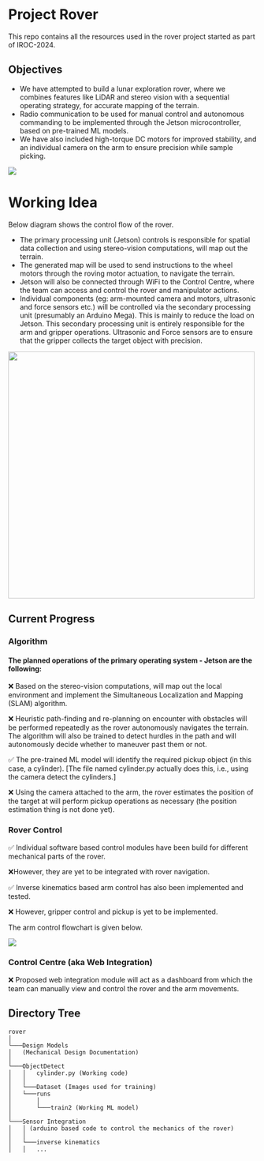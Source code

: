 # Project Rover
<!-- Introductory description of around 80 words for the project carried out. May contain aim or motivation of the project. May include status of project in competions, events etc. -->
This repo contains all the resources used in the rover project started as part of IROC-2024. 

## Objectives
- We have attempted to build a lunar exploration rover, where we combines features like LiDAR and stereo vision with a sequential operating strategy, for accurate mapping of the terrain.
- Radio communication to be used for manual control and autonomous commanding to be implemented through the Jetson microcontroller, based on pre-trained ML models.
- We have also included high-torque DC motors for improved stability, and an individual camera on the arm to ensure precision while sample picking. 

<img style="float: center;" src="docs/images/rover.png">

<!-- ## Review -->
<!-- Must note down literature review / Online research done before attempting this project. How does this one stand different from others (if attempted already). Current scenario in market if present. Do include [links](https://scholar.google.co.in/citations?view_op=top_venues&hl=en&vq=eng_robotics)  -->

<!-- # Components and materials
- Write down
- Materials used
- In bullet points -->

# Working Idea
Below diagram shows the control flow of the rover.

- The primary processing unit (Jetson) controls is responsible for spatial data collection and using stereo-vision computations, will map out the terrain. 
- The generated map will be used to send instructions to the wheel motors through the roving motor actuation, to navigate the terrain.
- Jetson will also be connected through WiFi to the Control Centre, where the team can access and control the rover and manipulator actions.
- Individual components (eg: arm-mounted camera and motors, ultrasonic and force sensors etc.) will be controlled via the secondary processing unit (presumably an Arduino Mega). This is mainly to reduce the load on Jetson. This secondary processing unit is entirely responsible for the arm and gripper operations. Ultrasonic and Force sensors are to ensure that the gripper collects the target object with precision. 

<img style="float: center;width:500px" src="docs/images/flow.png">

<!-- # Circuit Diagram
Must contain a well documented circuit diagram of components used. -->
## Current Progress
### Algorithm
#### The planned operations of the primary operating system - Jetson are the following:

:x: Based on the stereo-vision computations, will map out the local environment and implement the Simultaneous Localization and Mapping (SLAM) algorithm.

:x: Heuristic path-finding and re-planning on encounter with obstacles will be performed repeatedly as the rover autonomously navigates the terrain.
The algorithm will also be trained to detect hurdles in the path and will autonomously decide whether to maneuver past them or not.

:white_check_mark: The pre-trained ML model will identify the required pickup object (in this case, a cylinder). [The file named cylinder.py actually does this, i.e., using the camera detect the cylinders.]

:x: Using the camera attached to the arm, the rover estimates the position of the target at will perform pickup operations as necessary (the position estimation thing is not done yet).

### Rover Control
:white_check_mark: Individual software based control modules have been build for different mechanical parts of the rover.

:x:However, they are yet to be integrated with rover navigation. 

:white_check_mark: Inverse kinematics based arm control has also been implemented and tested.

:x: However, gripper control and pickup is yet to be implemented.

The arm control flowchart is given below.

<img style="float: centre;" src="docs/images/arm.png">

<!-- :x: How to integrate all the components in the future? -->

### Control Centre (aka Web Integration)
:x: Proposed web integration module will act as a dashboard from which the team can manually view and control the rover and the arm movements.


## Directory Tree
```
rover
│
└───Design Models
│   (Mechanical Design Documentation)
│
└───ObjectDetect
│   │   cylinder.py (Working code)
│   │ 
│   └───Dataset (Images used for training)
│   └───runs
│       │
│       └───train2 (Working ML model)
│       
└───Sensor Integration
│   │ (arduino based code to control the mechanics of the rover)
│   │ 
│   └───inverse kinematics
│   │   ...
```
<!-- # Chassis / Body Design 

│   │   file011.txt
│   │   file012.txt
│   │
│   └───subfolder1
│       │   file111.txt
│       │   file112.txt
│       │   ...

Small description
- Note down in
- bullet points
- about the
- dimesions, weight
- etc -->

<!-- # Guide to how the prepared product be used.
- Try to use
- bullet points

# Scope of Improvement
- This template can be made more detailed\

# Team Members
- Girija Sankar Ray -->